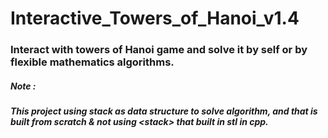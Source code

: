 # Interactive_Towers_of_Hanoi_v1.4
### Interact with towers of Hanoi game and solve it by self or by flexible mathematics algorithms.
##### Note :
##### This project using stack as data structure to solve algorithm, and that is built from scratch & not using \<stack\> that built in stl in cpp.
